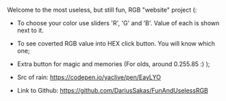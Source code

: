 Welcome to the most useless, but still fun, RGB "website" project (:

* To choose your color use sliders 'R', 'G' and 'B'. Value of each is shown next to it.

* To see coverted RGB value into HEX click button. You will know which one;

* Extra button for magic and memories (For olds, around 0.255.85 :) );

* Src of rain: https://codepen.io/yaclive/pen/EayLYO

* Link to Github: https://github.com/DariusSakas/FunAndUselessRGB